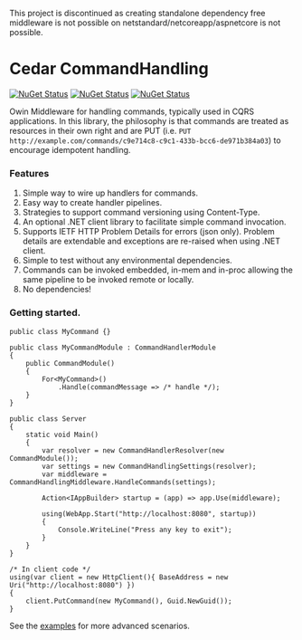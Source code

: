 This project is discontinued as creating standalone dependency free middleware is not possible on netstandard/netcoreapp/aspnetcore is not possible.

# Cedar CommandHandling
[![NuGet Status](http://img.shields.io/nuget/v/Cedar.CommandHandling.svg?style=flat)](https://www.nuget.org/packages/Cedar.CommandHandling/)
[![NuGet Status](http://img.shields.io/nuget/v/Cedar.CommandHandling.Http.svg?style=flat)](https://www.nuget.org/packages/Cedar.CommandHandling.Http/) 
[![NuGet Status](http://img.shields.io/nuget/v/Cedar.CommandHandling.Http.Client.svg?style=flat)](https://www.nuget.org/packages/Cedar.CommandHandling.Http.Client/)

Owin Middleware for handling commands, typically used in CQRS applications. In this library, the philosophy is that commands are treated as resources in their own right and are PUT (i.e. `PUT http://example.com/commands/c9e714c8-c9c1-433b-bcc6-de971b384a03`) to encourage idempotent handling.

### Features
1. Simple way to wire up handlers for commands.
2. Easy way to create handler pipelines.
3. Strategies to support command versioning using Content-Type.
4. An optional .NET client library to facilitate simple command invocation.
5. Supports IETF HTTP Problem Details for errors (json only). Problem details are extendable and exceptions are re-raised when using .NET client.
6. Simple to test without any environmental dependencies.
7. Commands can be invoked embedded, in-mem and in-proc allowing the same pipeline to be invoked remote or locally.
8. No dependencies!

### Getting started.

```CSharp
public class MyCommand {}

public class MyCommandModule : CommandHandlerModule
{
    public CommandModule()
    {
        For<MyCommand>()
            .Handle(commandMessage => /* handle */);
    }
}

public class Server
{
    static void Main()
    {
        var resolver = new CommandHandlerResolver(new CommandModule());
        var settings = new CommandHandlingSettings(resolver);
        var middleware = CommandHandlingMiddleware.HandleCommands(settings);

        Action<IAppBuilder> startup = (app) => app.Use(middleware);

        using(WebApp.Start("http://localhost:8080", startup))
        {
            Console.WriteLine("Press any key to exit");
        }
    }
}

/* In client code */
using(var client = new HttpClient(){ BaseAddress = new Uri("http://localhost:8080") })
{
    client.PutCommand(new MyCommand(), Guid.NewGuid());
}
```

See the [examples](https://github.com/damianh/Cedar.HttpCommandHandling/tree/master/src/Cedar.CommandHandling.Example) for more advanced scenarios.
